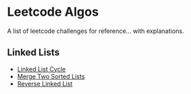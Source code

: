# Leetcode Algos

A list of leetcode challenges for reference... with explanations.

## Linked Lists

- [Linked List Cycle](https://ekowyawson.github.io/leetcode_algos/LinkedLists/linked_list_cycle)
- [Merge Two Sorted Lists](https://ekowyawson.github.io/leetcode_algos/LinkedLists/merge_two_sorted_lists)
- [Reverse Linked List](https://ekowyawson.github.io/leetcode_algos/LinkedLists/reversed_linked_list)
